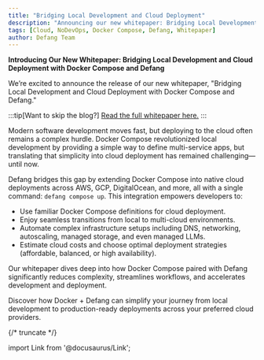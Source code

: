 ```yaml
---
title: "Bridging Local Development and Cloud Deployment"
description: "Announcing our new whitepaper: Bridging Local Development and Cloud Deployment with Docker Compose and Defang"
tags: [Cloud, NoDevOps, Docker Compose, Defang, Whitepaper]
author: Defang Team
---
```


**Introducing Our New Whitepaper: Bridging Local Development and Cloud Deployment with Docker Compose and Defang**

We’re excited to announce the release of our new whitepaper, "Bridging Local Development and Cloud Deployment with Docker Compose and Defang."

:::tip[Want to skip the blog?]
[Read the full whitepaper here.](https://defang.io/whitepapers/docker-compose-defang/)
:::

Modern software development moves fast, but deploying to the cloud often remains a complex hurdle. Docker Compose revolutionized local development by providing a simple way to define multi-service apps, but translating that simplicity into cloud deployment has remained challenging—until now.

Defang bridges this gap by extending Docker Compose into native cloud deployments across AWS, GCP, DigitalOcean, and more, all with a single command: `defang compose up`. This integration empowers developers to:

- Use familiar Docker Compose definitions for cloud deployment.
- Enjoy seamless transitions from local to multi-cloud environments.
- Automate complex infrastructure setups including DNS, networking, autoscaling, managed storage, and even managed LLMs.
- Estimate cloud costs and choose optimal deployment strategies (affordable, balanced, or high availability).

Our whitepaper dives deep into how Docker Compose paired with Defang significantly reduces complexity, streamlines workflows, and accelerates development and deployment.

Discover how Docker + Defang can simplify your journey from local development to production-ready deployments across your preferred cloud providers.

{/* truncate */}

import Link from '@docusaurus/Link';

<div style={{marginTop: '2rem', marginBottom: '2rem'}}>
  <Link
    className="button button--primary button--lg"
    to="https://defang.io/whitepapers/docker-compose-defang/"
    children="Read the full whitepaper"
    />
</div>
